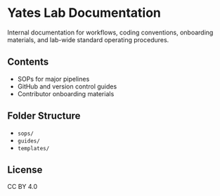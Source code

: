 # Yates Lab Documentation

Internal documentation for workflows, coding conventions, onboarding materials, and lab-wide standard operating procedures.

## Contents
- SOPs for major pipelines
- GitHub and version control guides
- Contributor onboarding materials

## Folder Structure
- `sops/`
- `guides/`
- `templates/`

## License
CC BY 4.0

